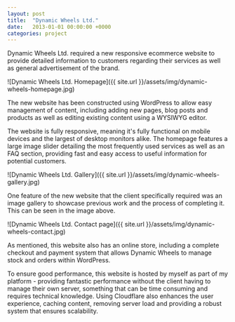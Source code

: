 ```yaml
---
layout: post
title:  "Dynamic Wheels Ltd."
date:   2013-01-01 00:00:00 +0000
categories: project
---
```

Dynamic Wheels Ltd. required a new responsive ecommerce website to provide detailed information to customers regarding their services as well as general advertisement of the brand.

![Dynamic Wheels Ltd. Homepage]({{ site.url }}/assets/img/dynamic-wheels-homepage.jpg)

The new website has been constructed using WordPress to allow easy management of content, including adding new pages, blog posts and products as well as editing existing content using a WYSIWYG editor.

The website is fully responsive, meaning it's fully functional on mobile devices and the largest of desktop monitors alike. The homepage features a large image slider detailing the most frequently used services as well as an FAQ section, providing fast and easy access to useful information for potential customers.

![Dynamic Wheels Ltd. Gallery]({{ site.url }}/assets/img/dynamic-wheels-gallery.jpg)

One feature of the new website that the client specifically required was an image gallery to showcase previous work and the process of completing it. This can be seen in the image above.

![Dynamic Wheels Ltd. Contact page]({{ site.url }}/assets/img/dynamic-wheels-contact.jpg)

As mentioned, this website also has an online store, including a complete checkout and payment system that allows Dynamic Wheels to manage stock and orders within WordPress.

To ensure good performance, this website is hosted by myself as part of my platform - providing fantastic performance without the client having to manage their own server, something that can be time consuming and requires technical knowledge. Using Cloudflare also enhances the user experience, caching content, removing server load and providing a robust system that ensures scalability.